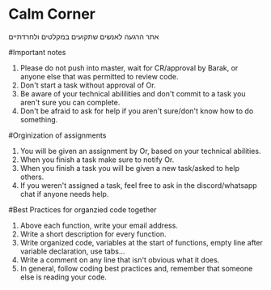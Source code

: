 # Calm Corner
אתר הרגעה לאנשים שתקועים במקלטים ולחרדתיים

#Important notes
1. Please do not push into master, wait for CR/approval by Barak, or anyone else that was permitted to review code.
2. Don't start a task without approval of Or.
3. Be aware of your technical abililities and don't commit to a task you aren't sure you can complete.
4. Don't be afraid to ask for help if you aren't sure/don't know how to do something.
 
#Orginization of assignments
1. You will be given an assignment by Or, based on your technical abilities.
2. When you finish a task make sure to notify Or.
3. When you finish a task you will be given a new task/asked to help others.
4. If you weren't assigned a task, feel free to ask in the discord/whatsapp chat if anyone needs help.

#Best Practices for organzied code together
1. Above each function, write your email address.
2. Write a short description for every function.
3. Write organized code, variables at the start of functions, empty line after variable declaration, use tabs...
4. Write a comment on any line that isn't obvious what it does.
5. In general, follow coding best practices and, remember that someone else is reading your code.   
